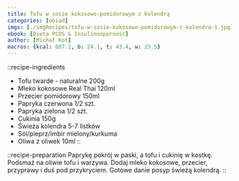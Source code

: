 ```yaml
---
title: Tofu w sosie kokosowo-pomidorowym z kolendrą
categories: [obiad]
imgs: [./imgRecipes/tofu-w-sosie-kokosowo-pomidorowym-z-kolendra-1.jpg]
ebook: [Dieta PCOS & Insulinooporność]
author: [Michał Kot]
macros: {kcal: 607.1, b: 24.1, t: 43.4, w: 25.5}
---
```

::recipe-ingredients
- Tofu twarde - naturalne 200g
- Mleko kokosowe Real Thai 120ml
- Przecier pomidorowy 150ml
- Papryka czerwona 1/2 szt.
- Papryka zielona 1/2 szt.
- Cukinia 150g
- Świeża kolendra 5-7 listków
- Sól/pieprz/imbir mielony/kurkuma
- Oliwa z oliwek 10ml
::

::recipe-preparation
Paprykę pokrój w paski, a tofu i cukinię w kostkę. Podsmaż na oliwie tofu i warzywa. Dodaj mleko kokosowe, przecier, przyprawy i duś pod przykryciem. Gotowe danie posyp świeżą kolendrą.
::